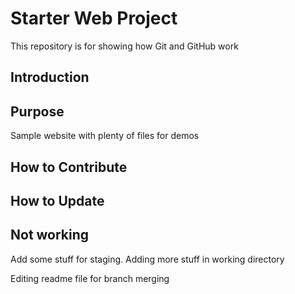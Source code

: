 # Starter Web Project

This repository is for showing how Git and GitHub work

## Introduction

## Purpose

Sample website with plenty of files for demos

## How to Contribute

## How to Update

## Not working

Add some stuff for staging.
Adding more stuff in working directory

Editing readme file for branch merging

